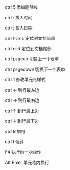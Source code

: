 ctrl 5 添加删除线

ctrl :  插入时间

ctrl ;  插入日期

ctrl home 定位到文档头部

ctrl end 定位到文档尾部

ctrl pageup 切换上一个表单

ctrl pagedown 切换下一个表单

ctrl 1 修改单元格样式

ctrl ← 到行最左边

ctrl → 到行最右边

ctrl ↑ 到行最上边

ctrl ↓ 到行最下边

ctrl B 加粗

ctrl I 倾斜

F4 执行前一次操作

Alt Enter 单元格内换行



